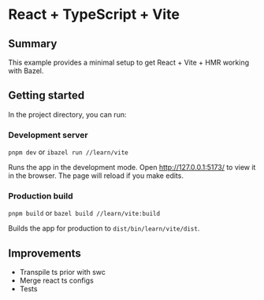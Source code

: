 # React + TypeScript + Vite

## Summary

This example provides a minimal setup to get React + Vite + HMR working with Bazel.

## Getting started

In the project directory, you can run:

### Development server

`pnpm dev` or `ibazel run //learn/vite`

Runs the app in the development mode.
Open http://127.0.0.1:5173/ to view it in the browser.
The page will reload if you make edits.

### Production build

`pnpm build` or `bazel build //learn/vite:build`

Builds the app for production to `dist/bin/learn/vite/dist`.

## Improvements

- Transpile ts prior with swc
- Merge react ts configs
- Tests
